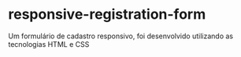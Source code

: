 # responsive-registration-form
Um formulário de cadastro responsivo, foi desenvolvido utilizando as tecnologias HTML e CSS
